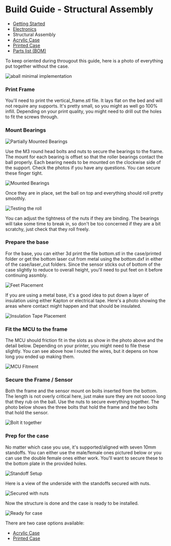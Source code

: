 # Build Guide - Structural Assembly

* [Getting Started](../docs/bg_getting_started.md)
* [Electronics](../docs/bg_electronics.md)
* Structural Assembly
* [Acrylic Case](../docs/bg_case_acrylic.md)
* [Printed Case](../docs/bg_case_printed.md)
* [Parts list (BOM)](../docs/bom.md)


To keep oriented during througout this guide, here is a photo of everything put together without the case.

![aball minimal implementation](../photos/aball_min.jpeg "aball minimal implementation")

### Print Frame

You'll need to print the vertical_frame.stl file.  It lays flat on the bed and will not require any supports.  It's
pretty small, so you might as well go 100% infill.  Depending on your print quality, you might need to drill out the
holes to fit the screws through.  

### Mount Bearings

![Partially Mounted Bearings](../photos/build_guide/aball_build_guide_3.jpeg "Mounted Bearings")

Use the M3 round head bolts and nuts to secure the bearings to the frame.  The mount for each bearing is offset so that 
the roller bearings contact the ball properly.  Each bearing needs to be mounted on the clockwise side of the support.
Check the photos if you have any questions.  You can secure these finger tight.

![Mounted Bearings](../photos/build_guide/aball_build_guide_4.jpeg "Mounted Bearings")

Once they are in place, set the ball on top and everything should roll pretty smoothly.  

![Testing the roll](../photos/build_guide/aball_build_guide_5.jpeg "Testing the roll")

You can adjust the tightness of the nuts if they are binding.  The bearings will take some time to break in,
so don't be too concerned if they are a bit scratchy, just check that they roll freely.

### Prepare the base

For the base, you can either 3d print the file bottom.stl in the case/printed folder or get the bottom laser 
cut from metal using the bottom.dxf in either of the case/laser_cut folders.  Since the sensor sticks out of
bottom of the case slightly to reduce to overall height, you'll need to put feet on it before continuing assmbly.

![Feet Placement](../photos/build_guide/aball_build_guide_6.jpeg "Feet placement")

If you are using a metal base, it's a good idea to put down a layer of insulation using either Kapton or electrical tape.  Here's
a photo showing the areas where contact might happen and that should be insulated.  

![Insulation Tape Placement](../photos/build_guide/aball_build_guide_13.jpeg "Insulation Tape Placement")

### Fit the MCU to the frame

The MCU should friction fit in the slots as show in the photo above and the detail below.  Depending on your printer, you might
need to file these slightly.  You can see above how I routed the wires, but it depens on how long you ended up making them.  

![MCU Fitment](../photos/build_guide/aball_build_guide_7.jpeg "MCU Fitted on the frame")

### Secure the Frame / Sensor

Both the frame and the sensor mount on bolts inserted from the bottom.  The length is not overly critical here, just make sure
they are not soooo long that they rub on the ball.  Use the nuts to secure everything together.  The photo below shows the 
three bolts that hold the frame and the two bolts that hold the sensor.

![Bolt it together](../photos/build_guide/aball_build_guide_14.jpeg "Bolt it together")

### Prep for the case

No matter which case you use, it's supported/aligned with seven 10mm standoffs.  You can either use the
male/female ones pictured below or you can use the double female ones either work.  You'll want to secure
these to the bottom plate in the provided holes.

![Standoff Setup](../photos/build_guide/aball_build_guide_15.jpeg "Standoffs")

Here is a view of the underside with the standoffs secured with nuts.

![Secured with nuts](../photos/build_guide/aball_build_guide_17.jpeg "Secured with nuts")

Now the structure is done and the case is ready to be installed. 

![Ready for case](../photos/build_guide/aball_build_guide_16.jpeg "Ready for case!")

There are two case options available:
* [Acrylic Case](../docs/bg_case_acrylic.md)
* [Printed Case](../docs/bg_case_printed.md)
